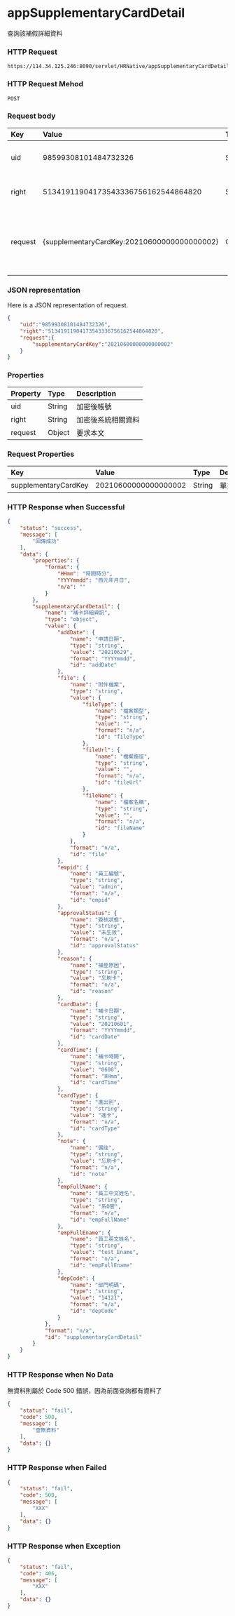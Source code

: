 # appSupplementaryCardDetail
查詢該補假詳細資料

### HTTP Request
```
https://114.34.125.246:8090/servlet/HRNative/appSupplementaryCardDetail
```

### HTTP Request Mehod
```
POST
```

### Request body
| Key | Value | Type | Description |
|:----------|:-------------|:-----|:------------|
| uid | 98599308101484732326 | String | 需透過appLogin取得
| right | 51341911904173543336756162544864820 | String | 需透過appLogin取得 |
| request | {supplementaryCardKey:20210600000000000002} | Object | 查詢條件(依據使用者所選擇要查看的假單單號及畫面上的員工編號)

### JSON representation
Here is a JSON representation of request.
```json
{
    "uid":"98599308101484732326",
    "right":"51341911904173543336756162544864820",
    "request":{
        "supplementaryCardKey":"20210600000000000002"
    }
}
```

### Properties
| Property | Type | Description |
|:---------|:-----|:------------|
| uid   | String | 加密後帳號 |
| right | String | 加密後系統相關資料 |
| request | Object | 要求本文 |

### Request Properties
| Key | Value | Type | Description | Required | Format |
|:----------|:-------------|:-----|:------------|:------------|:------------|
| supplementaryCardKey | 20210600000000000002 | String | 單據編號 | Y | n/a |

### HTTP Response when Successful
```json
{
    "status": "success",
    "message": [
        "回傳成功"
    ],
    "data": {
        "properties": {
            "format": {
                "HHmm": "時間時分",
                "YYYYmmdd": "西元年月日",
                "n/a": ""
            }
        },
        "supplementaryCardDetail": {
            "name": "補卡詳細資訊",
            "type": "object",
            "value": {
                "addDate": {
                    "name": "申請日期",
                    "type": "string",
                    "value": "20210629",
                    "format": "YYYYmmdd",
                    "id": "addDate"
                },
                "file": {
                    "name": "附件檔案",
                    "type": "string",
                    "value": {
                        "fileType": {
                            "name": "檔案類型",
                            "type": "string",
                            "value": "",
                            "format": "n/a",
                            "id": "fileType"
                        },
                        "fileUrl": {
                            "name": "檔案路徑",
                            "type": "string",
                            "value": "",
                            "format": "n/a",
                            "id": "fileUrl"
                        },
                        "fileName": {
                            "name": "檔案名稱",
                            "type": "string",
                            "value": "",
                            "format": "n/a",
                            "id": "fileName"
                        }
                    },
                    "format": "n/a",
                    "id": "file"
                },
                "empid": {
                    "name": "員工編號",
                    "type": "string",
                    "value": "admin",
                    "format": "n/a",
                    "id": "empid"
                },
                "approvalStatus": {
                    "name": "簽核狀態",
                    "type": "string",
                    "value": "未生效",
                    "format": "n/a",
                    "id": "approvalStatus"
                },
                "reason": {
                    "name": "補登原因",
                    "type": "string",
                    "value": "忘刷卡",
                    "format": "n/a",
                    "id": "reason"
                },
                "cardDate": {
                    "name": "補卡日期",
                    "type": "string",
                    "value": "20210601",
                    "format": "YYYYmmdd",
                    "id": "cardDate"
                },
                "cardTime": {
                    "name": "補卡時間",
                    "type": "string",
                    "value": "0600",
                    "format": "HHmm",
                    "id": "cardTime"
                },
                "cardType": {
                    "name": "進出別",
                    "type": "string",
                    "value": "進卡",
                    "format": "n/a",
                    "id": "cardType"
                },
                "note": {
                    "name": "備註",
                    "type": "string",
                    "value": "忘刷卡",
                    "format": "n/a",
                    "id": "note"
                },
                "empFullName": {
                    "name": "員工中文姓名",
                    "type": "string",
                    "value": "系O管",
                    "format": "n/a",
                    "id": "empFullName"
                },
                "empFullEname": {
                    "name": "員工英文姓名",
                    "type": "string",
                    "value": "test_Ename",
                    "format": "n/a",
                    "id": "empFullEname"
                },
                "depCode": {
                    "name": "部門明碼",
                    "type": "string",
                    "value": "14121",
                    "format": "n/a",
                    "id": "depCode"
                }
            },
            "format": "n/a",
            "id": "supplementaryCardDetail"
        }
    }
}
```

### HTTP Response when No Data 
無資料則屬於 Code 500 錯誤，因為前面查詢都有資料了
```json
{
    "status": "fail",
    "code": 500,
    "message": [
        "查無資料"
    ],
    "data": {}
}
```

### HTTP Response when Failed
```json
{
    "status": "fail",
    "code": 500,
    "message": [
        "XXX"
    ],
    "data": {}
}
```

### HTTP Response when Exception
```json
{
    "status": "fail",
    "code": 406,
    "message": [
        "XXX"
    ],
    "data": {}
}
```
